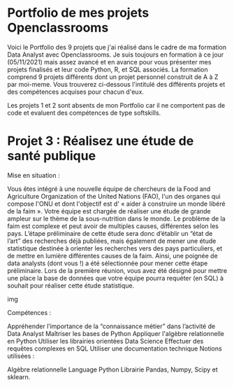 # Portfolio de mes projets Openclassrooms

Voici le Portfolio des 9 projets que j'ai réalisé dans le cadre de ma formation Data Analyst avec Openclassrooms. Je suis toujours en formation à ce jour (05/11/2021) mais assez avancé et en avance pour vous présenter mes projets finalisés et leur code Python, R, et SQL associés. La formation comprend 9 projets différents dont un projet personnel construit de A à Z par moi-meme. Vous trouverez ci-dessous l'intitulé des différents projets et des compétences acquises pour chacun d'eux.

Les projets 1 et 2 sont absents de mon Portfolio car il ne comportent pas de code et evaluent des compétences de type softskills.

# Projet 3 : Réalisez une étude de santé publique

Mise en situation :

Vous êtes intégré à une nouvelle équipe de chercheurs de la Food and Agriculture Organization of the United Nations (FAO), l'un des organes qui compose l'ONU et dont l'objectif est d' « aider à construire un monde libéré de la faim ». Votre équipe est chargée de réaliser une étude de grande ampleur sur le thème de la sous-nutrition dans le monde. Le problème de la faim est complexe et peut avoir de multiples causes, différentes selon les pays. L’étape préliminaire de cette étude sera donc d’établir un “état de l’art” des recherches déjà publiées, mais également de mener une étude statistique destinée à orienter les recherches vers des pays particuliers, et de mettre en lumière différentes causes de la faim. Ainsi, une poignée de data analysts (dont vous !) a été sélectionnée pour mener cette étape préliminaire. Lors de la première réunion, vous avez été désigné pour mettre une place la base de données que votre équipe pourra requéter (en SQL) à souhait pour réaliser cette étude statistique.


img

Compétences :

Appréhender l’importance de la “connaissance métier” dans l’activité de Data Analyst
Maîtriser les bases de Python
Appliquer l'algèbre relationnelle en Python
Utiliser les librairies orientées Data Science
Effectuer des requêtes complexes en SQL
Utiliser une documentation technique
Notions utilisées :

Algèbre relationnelle
Language Python
Librairie Pandas, Numpy, Scipy et sklearn.
